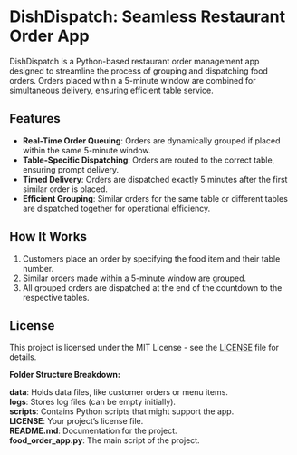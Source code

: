 # DishDispatch: Seamless Restaurant Order App

DishDispatch is a Python-based restaurant order management app designed to streamline the process of grouping and dispatching food orders. Orders placed within a 5-minute window are combined for simultaneous delivery, ensuring efficient table service.

## Features

- **Real-Time Order Queuing**: Orders are dynamically grouped if placed within the same 5-minute window.
- **Table-Specific Dispatching**: Orders are routed to the correct table, ensuring prompt delivery.
- **Timed Delivery**: Orders are dispatched exactly 5 minutes after the first similar order is placed.
- **Efficient Grouping**: Similar orders for the same table or different tables are dispatched together for operational efficiency.

## How It Works

1. Customers place an order by specifying the food item and their table number.
2. Similar orders made within a 5-minute window are grouped.
3. All grouped orders are dispatched at the end of the countdown to the respective tables.

## License

This project is licensed under the MIT License - see the [LICENSE](LICENSE.txt) file for details.

**Folder Structure Breakdown:**

**data**: Holds data files, like customer orders or menu items.\
**logs**: Stores log files (can be empty initially).\
**scripts**: Contains Python scripts that might support the app.\
**LICENSE**: Your project’s license file.\
**README.md**: Documentation for the project.\
**food_order_app.py**: The main script of the project.
